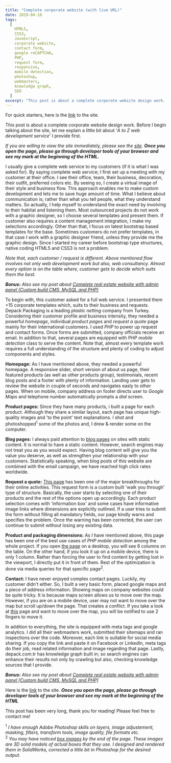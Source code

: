 ```yaml
---
title: "Complete corporate website (with live URL)"
date: 2019-04-18
tags:
  [
    HTML5,
    CSS3,
    JavaScript,
    corporate website,
    contact form,
    google reCAPTCHA,
    PHP,
    request form,
    responsive,
    mobile detection,
    photoshop,
    webmasters,
    knowledge graph,
    SEO
  ]
excerpt: "This post is about a complete corporate website design work. Before I begin talking about the site, let me explain a little bit about '_A to Z web development service_' I provide first."
---
```


For quick starters, here is the [link](http://www.depack.com.tr/en/) to the site.

This post is about a complete corporate website design work. Before I begin talking about the site, let me explain a little bit about '_A to Z web development service_' I provide first.

_If you are willing to view the site immediately, please see the [site](http://www.depack.com.tr/en/)._ **_Once you open the page, please go through developer tools of your browser and see my mark at the beginning of the HTML._**

I usually give a complete web service to my customers (if it is what I was asked for). By saying complete web service; I first set up a meeting with my customer at their office. I see their office, team, their business, decoration, their outfit, preferred colors etc. By seeing so, I create a virtual image of their style and business flow. This approach enables me to make custom development and lets me to save huge amount of time. What I believe about communication is; rather than what you tell people, what they understand matters. So actually, I help myself to understand the exact need by involving to their habitat and listening them. Most outsourced projects do not work with a graphic designer, so I choose several templates and present them. If customer also requires a content management integration, I make my selections accordingly. Other than that, I focus on latest bootstrap based templates for the base. Sometimes customers do not prefer templates, in that case I work with a graphic designer friend, unless they provide me the graphic design. Since I started my career before bootstrap type structures, native coding HTML5 and CSS3 is not a problem.

_Note that, each customer / request is different. Above mentioned flow involves not only web development work but also, web consultancy. Almost every option is on the table where, customer gets to decide which suits them the best._

**_Bonus:_** _Also see my post about [Complete real estate website with admin panel (Custom build CMS, MySQL and PHP)](https://alitursucular.github.io/complete-real-estate-website-with-admin-panel/)_

To begin with, this customer asked for a full web service. I presented them +15 corporate templates which, suits to their business and requests. Depack Packaging is a leading _plastic netting_ company from Turkey. Considering their customer profile and business intensity, they needed a powerful _homepage_, individual _product pages_ and _request a quote_ page mainly for their international customers. I used _PHP_ to power up request and contact forms. Once forms are submitted, company officials receive an email. In addition to that, several pages are equipped with PHP _mobile detection_ class to serve the content. Note that, almost every template work requires a full understanding of the structure and plenty of coding to adjust components and styles.

**Homepage:** As I have mentioned above, they needed a powerful homepage. A responsive slider, short version of about us page, their featured products (as well as other products group), testimonials, recent blog posts and a footer with plenty of information. Landing user gets to review the website in couple of seconds and navigates easly to other pages. When on mobile, company address on footer directs user to _Google Maps_ and telephone number automatically prompts a _dial_ screen.

**Product pages:**
Since they have many products, i built a page for each product. Although they share a similar layout, each page has unique high-quality images and 'to the point' text explanations. I shot and photoshopped<sup>1</sup> some of the photos and, I drew & render some on the computer.

**Blog pages:**
I always paid attention to [blog pages](http://depack.com.tr/en/blog/) on sites with static content. It is normal to have a static content. However, search engines may not treat you as you would expect. Having blog content will give you the value you deserve, as well as strengthen your relationship with your customers. Statistically speaking, when blog posts of this website are combined with the email campaign, we have reached high click rates worldwide.

**Request a quote:**
[This page](http://depack.com.tr/en/request-a-quote) has been one of the major breakthroughs for their online activities. This request form is a custom built 'walk you through' type of structure. Basically, the user starts by selecting one of their products and the rest of the options open up accordingly. Each product selection comes with 'information box' and some cases have informative image links where dimensions are explicitly outlined. If a user tries to submit the form without filling all mandatory fields, our page kindly warns and specifies the problem. Once the warning has been corrected, the user can continue to submit without losing any existing data.

**Product and packaging dimensions:**
As I have mentioned above, this page has been one of the best use cases of _PHP mobile detection_ among the whole project. If you open [the page](http://depack.com.tr/en/product-and-packaging-dimensions) on a desktop, you will see 6 columns on the table. On the other hand, if you look it up on a mobile device, there is only 1 column. Rather than forcing the user to find content by getting lost in the viewport, I directly put it in front of them. Rest of the optimization is done via media queries for that specific page<sup>2</sup>.

**Contact:**
I have never enjoyed complex contact pages. Luckily, my customer didn't either. So, I built a very basic form, placed google maps and a piece of address information. Showing maps on company websites could be quite tricky. It is because maps screen allows us to move over the map. However, if you are on a mobile device, user may not want to move over the map but scroll up/down the page. That creates a conflict. If you take a look at [this](http://depack.com.tr/en/contact) page and want to move over the map, you will be notified to use 2 fingers to move it.

In addition to everything, the site is equipped with meta tags and google analytics. I did all their webmasters work, submitted their sitemaps and ran inspections over the code. Moreover, each link is suitable for social media sharing. If you copy the link and paste it on Facebook or LinkedIn, meta tags do their job, read related information and image regarding that page. Lastly, depack.com.tr has knowledge graph built in; so search engines can enhance their results not only by crawling but also, checking knowledge sources that I provide.

**_Bonus:_** _Also see my post about [Complete real estate website with admin panel (Custom build CMS, MySQL and PHP)](https://alitursucular.github.io/complete-real-estate-website-with-admin-panel/)_

Here is the [link](http://www.depack.com.tr/en/) to the site. **_Once you open the page, please go through developer tools of your browser and see my mark at the beginning of the HTML_**

This post has been very long, thank you for reading! Please feel free to contact me!

<sup>1</sup> _I have enough Adobe Photoshop skills on layers, image adjustement, masking, filters, transform tools, image quality, file formats etc._<br/>
<sup>2</sup> _You may have noticed [box images](http://depack.com.tr/images/depack-big-box-dimensions.jpg) by the end of the page. These images are 3D solid models of actual boxes that they use. I designed and rendered them in SolidWorks, corrected a little bit in Photoshop for the desired output._
